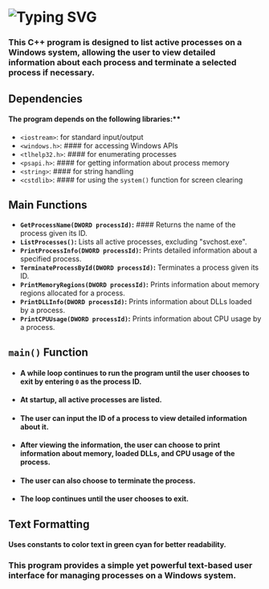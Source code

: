 # ![Typing SVG](https://readme-typing-svg.demolab.com?font=Fira+Code&weight=800&size=23&pause=1000&color=0BC9F7&random=false&width=435&lines=Simple+TaskManger+In+C%2B%2B)

### This C++ program is designed to list active processes on a Windows system, allowing the user to view detailed information about each process and terminate a selected process if necessary.

## Dependencies
#### The program depends on the following libraries:**

- `<iostream>`: for standard input/output
- `<windows.h>`: #### for accessing Windows APIs
- `<tlhelp32.h>`: #### for enumerating processes
- `<psapi.h>`: #### for getting information about process memory
- `<string>`: #### for string handling
- `<cstdlib>`: #### for using the `system()` function for screen clearing

## Main Functions

- **`GetProcessName(DWORD processId)`:** #### Returns the name of the process given its ID.
- **`ListProcesses()`:** Lists all active processes, excluding "svchost.exe".
- **`PrintProcessInfo(DWORD processId)`:** Prints detailed information about a specified process.
- **`TerminateProcessById(DWORD processId)`:** Terminates a process given its ID.
- **`PrintMemoryRegions(DWORD processId)`:** Prints information about memory regions allocated for a process.
- **`PrintDLLInfo(DWORD processId)`:** Prints information about DLLs loaded by a process.
- **`PrintCPUUsage(DWORD processId)`:** Prints information about CPU usage by a process.

## `main()` Function
- #### A while loop continues to run the program until the user chooses to exit by entering `0` as the process ID.
- #### At startup, all active processes are listed.
- #### The user can input the ID of a process to view detailed information about it.
- #### After viewing the information, the user can choose to print information about memory, loaded DLLs, and CPU usage of the process.
- #### The user can also choose to terminate the process.
- #### The loop continues until the user chooses to exit.

## Text Formatting
#### Uses constants to color text in green cyan for better readability.

### This program provides a simple yet powerful text-based user interface for managing processes on a Windows system.






